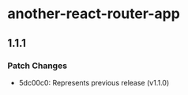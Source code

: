 # another-react-router-app

## 1.1.1

### Patch Changes

- 5dc00c0: Represents previous release (v1.1.0)

